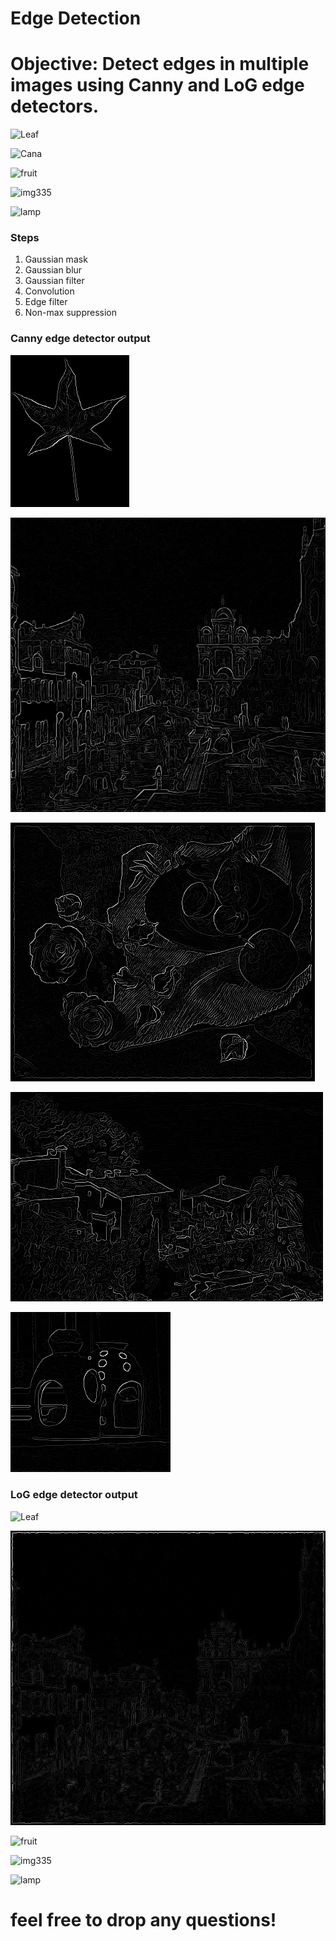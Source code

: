 # Edge Detection

# Objective: Detect edges in multiple images using Canny and LoG edge detectors.

![Leaf](https://github.com/williammm95/Canny-Edge-Detector/blob/master/leaf.raw)

![Cana](https://github.com/williammm95/Canny-Edge-Detector/blob/master/cana.raw)

![fruit](https://github.com/williammm95/Canny-Edge-Detector/blob/master/fruit.raw)

![img335](https://github.com/williammm95/Canny-Edge-Detector/blob/master/img335.raw)

![lamp](https://github.com/williammm95/Canny-Edge-Detector/blob/master/lamp.raw)


### Steps

1. Gaussian mask
2. Gaussian blur
3. Gaussian filter
4. Convolution
5. Edge filter
6. Non-max suppression

### Canny edge detector output


![Leaf](https://github.com/williammm95/Canny-Edge-Detector/blob/master/canny_output/leaf_1st.jpg)

![Cana](https://github.com/williammm95/Canny-Edge-Detector/blob/master/canny_output/cana_1st.jpg)

![fruit](https://github.com/williammm95/Canny-Edge-Detector/blob/master/canny_output/fruit_1st.jpg)

![img335](https://github.com/williammm95/Canny-Edge-Detector/blob/master/canny_output/img335_1st.jpg)

![lamp](https://github.com/williammm95/Canny-Edge-Detector/blob/master/canny_output/lamp_1st.jpg)


### LoG edge detector output

![Leaf](https://github.com/williammm95/Canny-Edge-Detector/blob/master/log_edge_output/leaf_2st.jpg)

![Cana](https://github.com/williammm95/Canny-Edge-Detector/blob/master/log_edge_output/cana_2nd.jpg)

![fruit](https://github.com/williammm95/Canny-Edge-Detector/blob/master/log_edge_output/fruit_2st.jpg)

![img335](https://github.com/williammm95/Canny-Edge-Detector/blob/master/log_edge_output/img335_2st.jpg)

![lamp](https://github.com/williammm95/Canny-Edge-Detector/blob/master/log_edge_output/lamp_2st.jpg)

# feel free to drop any questions!
